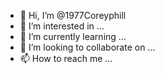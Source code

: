 - 👋 Hi, I’m @1977Coreyphill
- 👀 I’m interested in ...
- 🌱 I’m currently learning ...
- 💞️ I’m looking to collaborate on ...
- 📫 How to reach me ...

<!---
1977Coreyphill/1977Coreyphill is a ✨ special ✨ repository because its `README.md` (this file) appears on your GitHub profile.
You can click the Preview link to take a look at your changes.
--->
